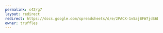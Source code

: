 ```yaml
---
permalink: s42/g7
layout: redirect
redirect: https://docs.google.com/spreadsheets/d/e/2PACX-1vSajBFW7jdS6DSvmLZaafBm_3AueWNMEw9n7lfKSY4sB0kjbCMu8sGza-vFWfIKXsPI8shqPZFB8XRb/pubhtml
owner: truffles
---
```

